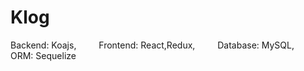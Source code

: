 # Klog
<p>
Backend: Koajs,     Frontend: React,Redux,     Database: MySQL,     ORM: Sequelize
</p>

